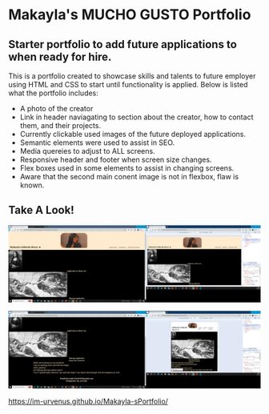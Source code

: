 # Makayla's MUCHO GUSTO Portfolio 


## Starter portfolio to add future applications to when ready for hire. 


This is a portfolio created to showcase skills and talents to future employer using HTML and CSS to start until functionality is applied. 
 Below is listed what the portfolio includes:

 * A photo of the creator
 * Link in header naviagating to section about the creator, how to contact them, and their projects.
 * Currently clickable used images of the future deployed applications.
 * Semantic elements were used to assist in SEO. 
 * Media quereies to adjust to ALL screens. 
 * Responsive header and footer when screen size changes. 
 * Flex boxes used in some elements to assist in changing screens.
 * Aware that the second main conent image is not in flexbox, flaw is known. 

 ## Take A Look!
 ![alt text](<Screenshot (23).png>)

 ![alt text](<Screenshot (24).png>)

https://im-urvenus.github.io/Makayla-sPortfolio/

